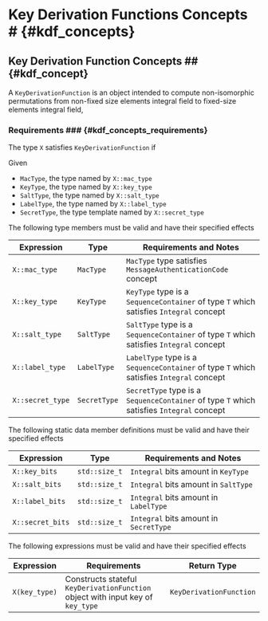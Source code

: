 # Key Derivation Functions Concepts # {#kdf_concepts}

## Key Derivation Function Concepts ## {#kdf_concept}

A ```KeyDerivationFunction``` is an object intended to compute non-isomorphic permutations from non-fixed size
 elements integral field to fixed-size elements integral field,

### Requirements ### {#kdf_concepts_requirements}

The type ```X``` satisfies ```KeyDerivationFunction``` if

Given
* ```MacType```, the type named by ```X::mac_type```
* ```KeyType```, the type named by ```X::key_type```
* ```SaltType```, the type named by ```X::salt_type```
* ```LabelType```, the type named by ```X::label_type```
* ```SecretType```, the type template named by ```X::secret_type```

The following type members must be valid and have their specified effects

|Expression                   |Type              |Requirements and Notes       |
|-----------------------------|------------------|-----------------------------|
|```X::mac_type```            |```MacType```     |```MacType``` type satisfies ```MessageAuthenticationCode``` concept|
|```X::key_type```            |```KeyType```     |```KeyType``` type is a ```SequenceContainer``` of type ```T``` which satisfies ```Integral``` concept|
|```X::salt_type```           |```SaltType```    |```SaltType``` type is a ```SequenceContainer``` of type ```T``` which satisfies ```Integral``` concept|
|```X::label_type```          |```LabelType```   |```LabelType``` type is a ```SequenceContainer``` of type ```T``` which satisfies ```Integral``` concept|
|```X::secret_type```         |```SecretType```  |```SecretType``` type is a ```SequenceContainer``` of type ```T``` which satisfies ```Integral``` concept|

The following static data member definitions must be valid and have their specified effects

|Expression          |Type             |Requirements and Notes                 |
|--------------------|-----------------|---------------------------------------|
|```X::key_bits```   |```std::size_t```|```Integral``` bits amount in ```KeyType```|
|```X::salt_bits```  |```std::size_t```|```Integral``` bits amount in ```SaltType```|
|```X::label_bits``` |```std::size_t```|```Integral``` bits amount in ```LabelType```|
|```X::secret_bits```|```std::size_t```|```Integral``` bits amount in ```SecretType```|

The following expressions must be valid and have their specified effects

|Expression                 |Requirements      |Return Type                    |
|---------------------------|------------------|-------------------------------|
|```X(key_type)```|Constructs stateful ```KeyDerivationFunction``` object with input key of ```key_type```|```KeyDerivationFunction```|